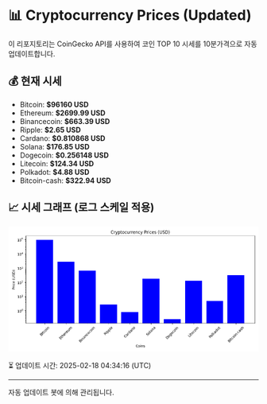 
# 📊 Cryptocurrency Prices (Updated)

이 리포지토리는 CoinGecko API를 사용하여 코인 TOP 10 시세를 10분가격으로 자동 업데이트합니다.

## 💰 현재 시세
- Bitcoin: **$96160 USD**
- Ethereum: **$2699.99 USD**
- Binancecoin: **$663.39 USD**
- Ripple: **$2.65 USD**
- Cardano: **$0.810868 USD**
- Solana: **$176.85 USD**
- Dogecoin: **$0.256148 USD**
- Litecoin: **$124.34 USD**
- Polkadot: **$4.88 USD**
- Bitcoin-cash: **$322.94 USD**

## 📈 시세 그래프 (로그 스케일 적용)
![Crypto Prices](crypto_prices.png)

⏳ 업데이트 시간: 2025-02-18 04:34:16 (UTC)

---
자동 업데이트 봇에 의해 관리됩니다.
